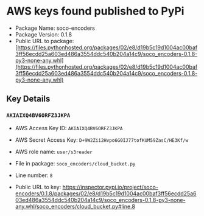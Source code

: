 # AWS keys found published to PyPi

* Package Name: soco-encoders
* Package Version: 0.1.8
* Public URL to package: [https://files.pythonhosted.org/packages/02/e8/d19b5c19d1004ac00baf3ff56ecdd25a603ed486a3554ddc540b204a14c9/soco_encoders-0.1.8-py3-none-any.whl](https://files.pythonhosted.org/packages/02/e8/d19b5c19d1004ac00baf3ff56ecdd25a603ed486a3554ddc540b204a14c9/soco_encoders-0.1.8-py3-none-any.whl)

## Key Details

### `AKIAIXQ4BV6ORFZ3JKPA`

* AWS Access Key ID: `AKIAIXQ4BV6ORFZ3JKPA`
* AWS Secret Access Key: `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` 
* AWS role name: `user/s3reader`
* File in package: `soco_encoders/cloud_bucket.py`
* Line number: `8`

* Public URL to key: https://inspector.pypi.io/project/soco-encoders/0.1.8/packages/02/e8/d19b5c19d1004ac00baf3ff56ecdd25a603ed486a3554ddc540b204a14c9/soco_encoders-0.1.8-py3-none-any.whl/soco_encoders/cloud_bucket.py#line.8



